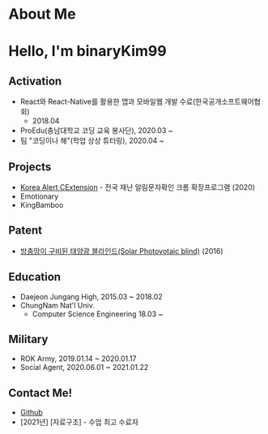 # About Me

# Hello, I'm binaryKim99

## Activation

- React와 React-Native를 활용한 앱과 모바일웹 개발 수료(한국공개소프트웨어협회)
  - 2018.04
- ProEdu(충남대학교 코딩 교육 봉사단), 2020.03 ~
- 팀 "코딩이나 해"(학업 상상 튜터링), 2020.04 ~

## Projects

- [Korea Alert CExtension](https://github.com/DuckSooKoong/Korea_Alert_CExtension) - 전국 재난 알림문자확인 크롬 확장프로그램 (2020)
- Emotionary
- KingBamboo

## Patent

- [방충망이 구비된 태양광 블라인드(Solar Photovotaic blind)](http://kipris.or.kr/mobile/search/view_patent.do?applno=1020160075033) (2016)

## Education

- Daejeon Jungang High, 2015.03 ~ 2018.02
- ChungNam Nat'l Univ.
  - Computer Science Engineering 18.03 ~

## Military

- ROK Army, 2019.01.14 ~ 2020.01.17
- Social Agent, 2020.06.01 ~ 2021.01.22

## Contact Me!

- [Github](https://github.com/dblepart99)
- [2021년] [자료구조] - 수업 최고 수료자
